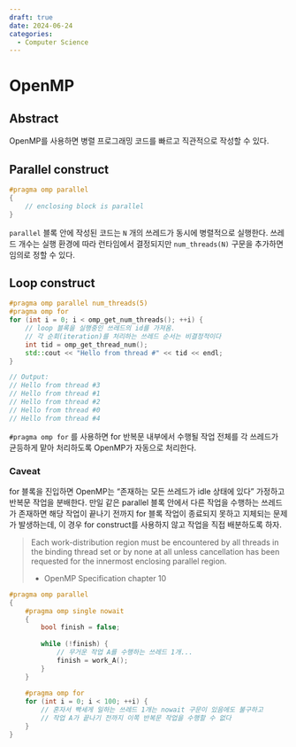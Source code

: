 ```yaml
---
draft: true 
date: 2024-06-24 
categories:
  - Computer Science
---
```


# OpenMP

## Abstract

OpenMP를 사용하면 병렬 프로그래밍 코드를 빠르고 직관적으로 작성할 수 있다.

## Parallel construct

```cpp
#pragma omp parallel
{
	// enclosing block is parallel
}
```

`parallel` 블록 안에 작성된 코드는 `N` 개의 쓰레드가 동시에 병렬적으로 실행한다. 쓰레드 개수는 실행 환경에 따라 런타임에서 결정되지만 `num_threads(N)` 구문을 추가하면 임의로 정할 수 있다.

<!-- more -->

## Loop construct

```cpp
#pragma omp parallel num_threads(5)
#pragma omp for
for (int i = 0; i < omp_get_num_threads(); ++i) {
	// loop 블록을 실행중인 쓰레드의 id를 가져옴.
	// 각 순회(iteration)를 처리하는 쓰레드 순서는 비결정적이다
	int tid = omp_get_thread_num();
	std::cout << "Hello from thread #" << tid << endl;
}

// Output:
// Hello from thread #3
// Hello from thread #1
// Hello from thread #2
// Hello from thread #0
// Hello from thread #4
```

`#pragma omp for` 를 사용하면 for 반복문 내부에서 수행될 작업 전체를 각 쓰레드가 균등하게 맡아 처리하도록 OpenMP가 자동으로 처리한다.

### Caveat

for 블록을 진입하면 OpenMP는 “존재하는 모든 쓰레드가 idle 상태에 있다” 가정하고 반복문 작업을 분배한다. 만일 같은 parallel 블록 안에서 다른 작업을 수행하는 쓰레드가 존재하면 해당 작업이 끝나기 전까지 for 블록 작업이 종료되지 못하고 지체되는 문제가 발생하는데, 이 경우 for construct를 사용하지 않고 작업을 직접 배분하도록 하자.

> Each work-distribution region must be encountered by all threads
> in the binding thread set or by none at all unless cancellation
> has been requested for the innermost enclosing parallel region.
> 
> - OpenMP Specification chapter 10
    

```cpp
#pragma omp parallel
{
	#pragma omp single nowait
	{
		bool finish = false;
		
		while (!finish) {
			// 무거운 작업 A를 수행하는 쓰레드 1개...
			finish = work_A();
		}
	}
	
	#pragma omp for
	for (int i = 0; i < 100; ++i) {
		// 혼자서 빡세게 일하는 쓰레드 1개는 nowait 구문이 있음에도 불구하고
		// 작업 A가 끝나기 전까지 이쪽 반복문 작업을 수행할 수 없다
	}
}
```
